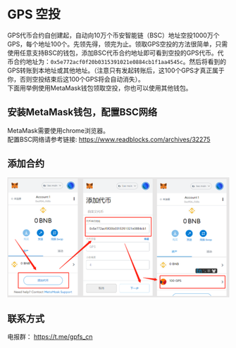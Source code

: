 # GPS 空投
GPS代币合约自创建起，自动向10万个币安智能链（BSC）地址空投1000万个GPS，每个地址100个。先领先得，领完为止。领取GPS空投的方法很简单，只需使用任意支持BSC的钱包，添加BSC代币合约地址即可看到空投的GPS代币。代币合约地址为：`0x5e772acf0f20b0315391021e0884cb1f1aa4545c`。然后将看到的GPS转账到本地址或其他地址。（注意只有发起转账后，这100个GPS才真正属于你，否则空投结束后这100个GPS将会自动消失）。  
下面用举例使用MetaMask钱包领取空投，你也可以使用其他钱包。

## 安装MetaMask钱包，配置BSC网络
MetaMask需要使用chrome浏览器。  
配置BSC网络请参考链接: https://www.readblocks.com/archives/32275

## 添加合约
![](https://raw.githubusercontent.com/gpfs-group/airdrop/main/image/4.png)


## 联系方式

电报群：  https://t.me/gpfs_cn
